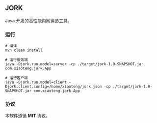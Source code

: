 
## JORK

Java 开发的高性能内网穿透工具。

### 运行

```
# 编译
mvn clean install

# 运行服务端
java -Djork.run.model=server -cp ./target/jork-1.0-SNAPSHOT.jar com.xiaoteng.jork.App

# 运行客户端
java -Djork.run.model=client -Djork.client.config=/home/xiaoteng/jork.json -cp ./target/jork-1.0-SNAPSHOT.jar com.xiaoteng.jork.App
```

### 协议

本软件遵循 **MIT** 协议。